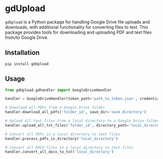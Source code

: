 # gdUpload

`gdUpload` is a Python package for handling Google Drive file uploads and downloads, with additional functionality for converting files to text.  This package provides tools for downloading and uploading PDF and text files from/to Google Drive.


## Installation


`pip install gdUpload`




## Usage

```python
from gdUpload.gdhandler import GoogleDriveHandler

handler = GoogleDriveHandler(token_path='path_to_token.json', credentials_path='path_to_credentials.json')

# Download all PDFs from a Google Drive folder
handler.download_all_pdfs('folder_id', save_dir='save_directory')

# Upload all text files from a local directory to a Google Drive folder
handler.upload_all_txt_files('folder_id', directory_path='local_directory')

# Convert all PDFs in a local directory to text files
handler.process_pdfs_in_directory('local_directory')

# Convert all DOCX files in a local directory to text files
handler.convert_all_docx_to_txt('local_directory')

```